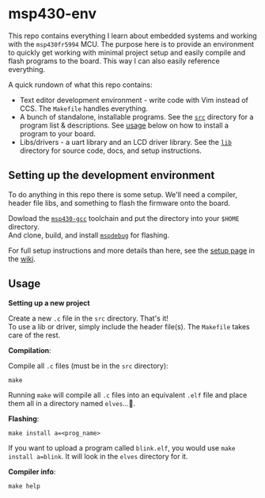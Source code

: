 # msp430-env

This repo contains everything I learn about embedded systems and working with the `msp430fr5994` MCU. The purpose here is to provide an environment to quickly get working with minimal project setup and easily compile and flash programs to the board. This way I can also easily reference everything.

A quick rundown of what this repo contains:
- Text editor development environment - write code with Vim instead of CCS. The `Makefile` handles everything.
- A bunch of standalone, installable programs. See the [`src`](https://github.com/breakthatbass/msp430-env/tree/main/src) directory for a program list & descriptions. See [usage](https://github.com/breakthatbass/msp430-env/#Usage) below on how to install a program to your board.
- Libs/drivers - a uart library and an LCD driver library. See the [`lib`](https://github.com/breakthatbass/msp430-env/tree/main/lib) directory for source code, docs, and setup instructions.

## Setting up the development environment
To do anything in this repo there is some setup. We'll need a compiler, header file libs, and something to flash the firmware onto the board.

Dowload the [`msp430-gcc`](https://www.ti.com/tool/MSP430-GCC-OPENSOURCE) toolchain and put the directory into your `$HOME` directory.  
And clone, build, and install [`mspdebug`](https://github.com/dlbeer/mspdebug) for flashing.

For full setup instructions and more details than here, see the [setup page](https://github.com/breakthatbass/msp430-env/wiki/Setup#development-environment) in the [wiki](https://github.com/breakthatbass/msp430-env/wiki).

## Usage

**Setting up a new project**  

Create a new `.c` file in the `src` directory. That's it!  
To use a lib or driver, simply include the header file(s). The `Makefile` takes care of the rest.

**Compilation**:

Compile all `.c` files (must be in the `src` directory):
```
make
```
Running `make` will compile all `.c` files into an equivalent `.elf` file and place them all in a directory named `elves`...🧝.

**Flashing**:
```
make install a=<prog_name>
```
If you want to upload a program called `blink.elf`, you would use `make install a=blink`. It will look in the `elves` directory for it.

**Compiler info**:
```
make help
```